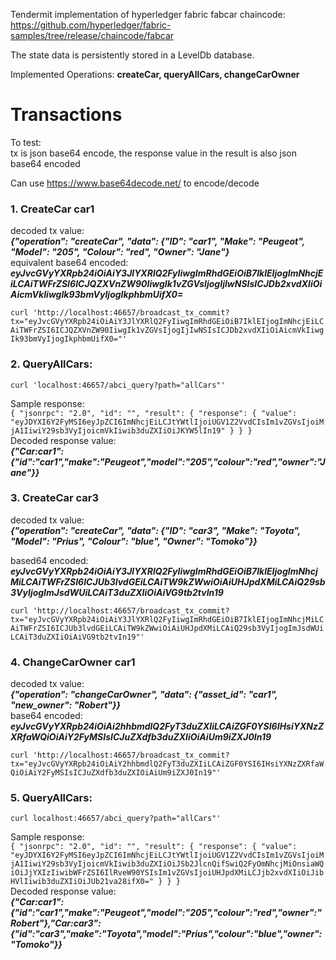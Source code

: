 
Tendermit implementation of hyperledger fabric fabcar chaincode:
https://github.com/hyperledger/fabric-samples/tree/release/chaincode/fabcar

The state data is persistently stored in a LevelDb database. 

Implemented Operations: **createCar, queryAllCars, changeCarOwner**

# Transactions

To test:  
tx is json base64 encode, the response value in the result is also json base64 encoded

Can use https://www.base64decode.net/ to encode/decode

### 1. CreateCar car1
decoded tx value:  
**_{"operation": "createCar", "data": {"ID": "car1", "Make": "Peugeot", "Model": "205", "Colour": "red", "Owner": "Jane"}_**  
equivalent base64 encoded:
**_eyJvcGVyYXRpb24iOiAiY3JlYXRlQ2FyIiwgImRhdGEiOiB7IklEIjogImNhcjEiLCAiTWFrZSI6ICJQZXVnZW90IiwgIk1vZGVsIjogIjIwNSIsICJDb2xvdXIiOiAicmVkIiwgIk93bmVyIjogIkphbmUifX0=_**

```curl 'http://localhost:46657/broadcast_tx_commit?tx="eyJvcGVyYXRpb24iOiAiY3JlYXRlQ2FyIiwgImRhdGEiOiB7IklEIjogImNhcjEiLCAiTWFrZSI6ICJQZXVnZW90IiwgIk1vZGVsIjogIjIwNSIsICJDb2xvdXIiOiAicmVkIiwgIk93bmVyIjogIkphbmUifX0="'```

### 2. QueryAllCars: 
`curl 'localhost:46657/abci_query?path="allCars"'`

Sample response:  
``{
  "jsonrpc": "2.0",
  "id": "",
  "result": {
    "response": {
      "value": "eyJDYXI6Y2FyMSI6eyJpZCI6ImNhcjEiLCJtYWtlIjoiUGV1Z2VvdCIsIm1vZGVsIjoiMjA1IiwiY29sb3VyIjoicmVkIiwib3duZXIiOiJKYW5lIn19"
    }
  }
}``    
Decoded response value:  
**_{"Car:car1":{"id":"car1","make":"Peugeot","model":"205","colour":"red","owner":"Jane"}}_**

### 3. CreateCar car3
decoded tx value:  
**_{"operation": "createCar", "data": {"ID": "car3", "Make": "Toyota", "Model": "Prius", "Colour": "blue", "Owner": "Tomoko"}}_**

based64 encoded:  
**_eyJvcGVyYXRpb24iOiAiY3JlYXRlQ2FyIiwgImRhdGEiOiB7IklEIjogImNhcjMiLCAiTWFrZSI6ICJUb3lvdGEiLCAiTW9kZWwiOiAiUHJpdXMiLCAiQ29sb3VyIjogImJsdWUiLCAiT3duZXIiOiAiVG9tb2tvIn19_**

```curl 'http://localhost:46657/broadcast_tx_commit?tx="eyJvcGVyYXRpb24iOiAiY3JlYXRlQ2FyIiwgImRhdGEiOiB7IklEIjogImNhcjMiLCAiTWFrZSI6ICJUb3lvdGEiLCAiTW9kZWwiOiAiUHJpdXMiLCAiQ29sb3VyIjogImJsdWUiLCAiT3duZXIiOiAiVG9tb2tvIn19"'```

### 4. ChangeCarOwner car1
decoded tx value:  
_**{"operation": "changeCarOwner", "data": {"asset_id": "car1", "new_owner": "Robert"}}**_  
base64 encoded:  
_**eyJvcGVyYXRpb24iOiAi2hhbmdlQ2FyT3duZXIiLCAiZGF0YSI6IHsiYXNzZXRfaWQiOiAiY2FyMSIsICJuZXdfb3duZXIiOiAiUm9iZXJ0In19**_

```curl 'http://localhost:46657/broadcast_tx_commit?tx="eyJvcGVyYXRpb24iOiAiY2hhbmdlQ2FyT3duZXIiLCAiZGF0YSI6IHsiYXNzZXRfaWQiOiAiY2FyMSIsICJuZXdfb3duZXIOiAiUm9iZXJ0In19"'```

### 5. QueryAllCars: 
`curl localhost:46657/abci_query?path="allCars"'`

Sample response:  
`{
  "jsonrpc": "2.0",
  "id": "",
  "result": {
    "response": {
      "value": "eyJDYXI6Y2FyMSI6eyJpZCI6ImNhcjEiLCJtYWtlIjoiUGV1Z2VvdCIsIm1vZGVsIjoiMjA1IiwiY29sb3VyIjoicmVkIiwib3duZXIiOiJSb2JlcnQifSwiQ2FyOmNhcjMiOnsiaWQiOiJjYXIzIiwibWFrZSI6IlRveW90YSIsIm1vZGVsIjoiUHJpdXMiLCJjb2xvdXIiOiJibHVlIiwib3duZXIiOiJUb21va28ifX0="
    }
  }
}`   
Decoded response value:  
**_{"Car:car1":{"id":"car1","make":"Peugeot","model":"205","colour":"red","owner":"Robert"},"Car:car3":{"id":"car3","make":"Toyota","model":"Prius","colour":"blue","owner":"Tomoko"}}_**

